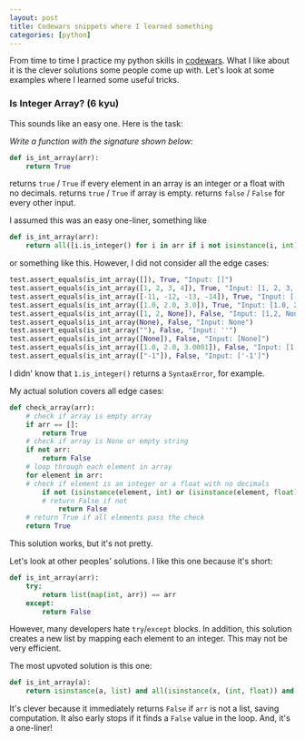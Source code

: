 ```yaml
---
layout: post
title: Codewars snippets where I learned something
categories: [python]
---
```


From time to time I practice my python skills in [codewars](https://www.codewars.com). What I like about it is the clever solutions some people come up with.
Let's look at some examples where I learned some useful tricks.

### Is Integer Array? (6 kyu)

This sounds like an easy one. Here is the task:

*Write a function with the signature shown below:*

```python
def is_int_array(arr):
    return True
```

returns `true`  / `True` if every element in an array is an integer or a float with no decimals.
returns `true`  / `True` if array is empty.
returns `false` / `False` for every other input.
    
    
I assumed this was an easy one-liner, something like

```python
def is_int_array(arr):
    return all([i.is_integer() for i in arr if i not isinstance(i, int)])
```

or something like this. However, I did not consider all the edge cases:

```python
test.assert_equals(is_int_array([]), True, "Input: []")
test.assert_equals(is_int_array([1, 2, 3, 4]), True, "Input: [1, 2, 3, 4]")
test.assert_equals(is_int_array([-11, -12, -13, -14]), True, "Input: [-11, -12, -13, -14]")
test.assert_equals(is_int_array([1.0, 2.0, 3.0]), True, "Input: [1.0, 2.0, 3.0]")
test.assert_equals(is_int_array([1, 2, None]), False, "Input: [1,2, None]")
test.assert_equals(is_int_array(None), False, "Input: None")
test.assert_equals(is_int_array(""), False, "Input: ''")
test.assert_equals(is_int_array([None]), False, "Input: [None]")
test.assert_equals(is_int_array([1.0, 2.0, 3.0001]), False, "Input: [1.0, 2.0, 3.0001]")
test.assert_equals(is_int_array(["-1"]), False, "Input: ['-1']")
```
I didn' know that `1.is_integer()` returns a `SyntaxError`, for example.

My actual solution covers all edge cases:

```python
def check_array(arr):
    # check if array is empty array
    if arr == []:
        return True
    # check if array is None or empty string
    if not arr:
        return False
    # loop through each element in array
    for element in arr:
    # check if element is an integer or a float with no decimals
        if not (isinstance(element, int) or (isinstance(element, float) and element.is_integer())):
        # return False if not
            return False
    # return True if all elements pass the check
    return True
```

This solution works, but it's not pretty.

Let's look at other peoples' solutions.
I like this one because it's short:

```python
def is_int_array(arr):
    try:
        return list(map(int, arr)) == arr
    except:
        return False
```
However, many developers hate `try`/`except` blocks. In addition, this solution creates a new list by mapping each element to an integer.
This may not be very efficient.

The most upvoted solution is this one:

```python
def is_int_array(a):
    return isinstance(a, list) and all(isinstance(x, (int, float)) and x == int(x) for x in a)
```

It's clever because it immediately returns `False` if `arr` is not a list, saving computation.
It also early stops if it finds a `False` value in the loop. And, it's a one-liner!

